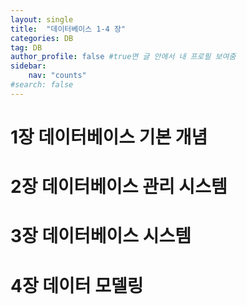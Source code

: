 ```yaml
---
layout: single
title:  "데이터베이스 1-4 장"
categories: DB
tag: DB
author_profile: false #true면 글 안에서 내 프로필 보여줌
sidebar:
    nav: "counts"
#search: false
---
```


# 1장 데이터베이스 기본 개념

# 2장 데이터베이스 관리 시스템

# 3장 데이터베이스 시스템

# 4장 데이터 모델링
